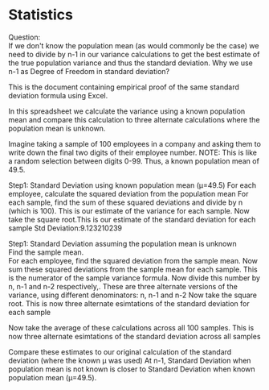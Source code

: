 # Statistics
Question:  
If we don't know the population mean (as would commonly be the case) we need to divide by n-1 in our variance calculations to get the best estimate of the true population variance and thus the standard deviation. Why we use n-1 as Degree of Freedom in standard deviation?

This is the document containing empirical proof of the same standard deviation formula using Excel.

In this spreadsheet we calculate the variance using a known population mean and compare this calculation to three alternate calculations where the population mean is unknown.

Imagine taking a sample of 100 employees in a company and asking them to write down the final  two digits of their employee number.
NOTE: This is like a random selection between digits 0-99. Thus, a known population mean of 49.5.

Step1: Standard Deviation using known population mean (µ=49.5)
For each employee, calculate the squared deviation from the population mean
For each sample, find the sum of these squared deviations and divide by n (which is 100). This is our estimate of the variance for each sample.
Now take the square root.This is our estimate of the standard deviation for each sample
Std Deviation:9.123210239

Step1: Standard Deviation assuming the population mean is unknown	
Find the sample mean.	
For each employee, find the squared deviation from the sample mean.
Now sum these squared deviations from the sample mean for each sample. This is the numerator of the sample variance formula.
Now divide this number by n, n-1 and n-2 respectively,. These are three alternate versions of the variance, using different denominators: n, n-1 and n-2
Now take the square root. This is now three alternate esimtations of the standard deviation for each sample

Now take the average of these calculations across all 100 samples. This is now three alternate esimtations of the standard deviation across all samples

Compare these estimates to our original calculation of the standard deviation (where the known µ was used)
At n-1, Standard Deviation when population mean is not known is closer to Standard Deviation when known population mean (µ=49.5).
